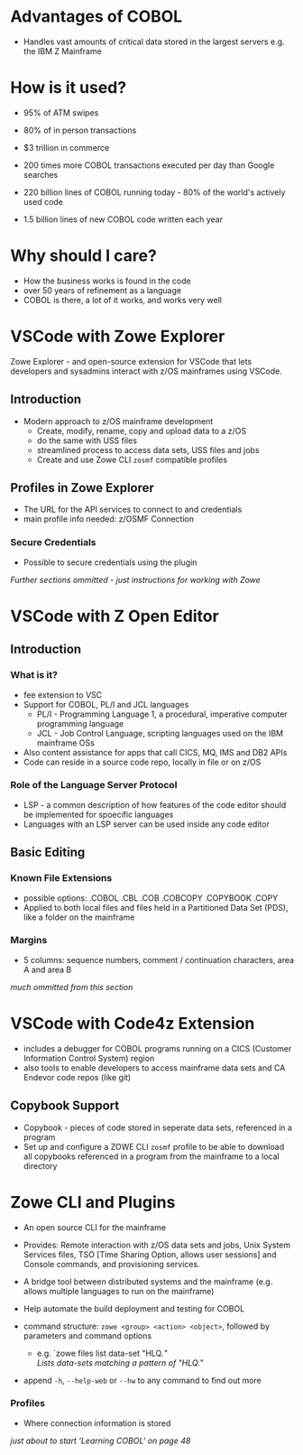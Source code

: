 # Advantages of COBOL
* Handles vast amounts of critical data stored in the largest servers e.g. the IBM Z Mainframe

# How is it used?
* 95% of ATM swipes
* 80% of in person transactions
* $3 trillion in commerce

* 200 times more COBOL transactions executed per day than Google searches
* 220 billion lines of COBOL running today - 80% of the world's actively used code
* 1.5 billion lines of new COBOL code written each year

# Why should I care?
* How the business works is found in the code
* over 50 years of refinement as a language
* COBOL is there, a lot of it works, and works very well


# VSCode with Zowe Explorer
Zowe Explorer - and open-source extension for VSCode that lets developers and sysadmins interact with z/OS mainframes using VSCode.

## Introduction
* Modern approach to z/OS mainframe development
  * Create, modify, rename, copy and upload data to a z/OS
  * do the same with USS files
  * streamlined process to access data sets, USS files and jobs
  * Create and use Zowe CLI `zosmf` compatible profiles

## Profiles in Zowe Explorer
* The URL for the API services to connect to and credentials
* main profile info needed: z/OSMF Connection

### Secure Credentials
* Possible to secure credentials using the plugin

_Further sections ommitted - just instructions for working with Zowe_

# VSCode with Z Open Editor

## Introduction

### What is it?
* fee extension to VSC
* Support for COBOL, PL/I and JCL languages
  * PL/I - Programming Language 1, a procedural, imperative computer programming language
  * JCL - Job Control Language, scripting languages used on the IBM mainframe OSs
* Also content assistance for apps that call CICS, MQ, IMS and DB2 APIs
* Code can reside in a source code repo, locally in file or on z/OS

### Role of the Language Server Protocol
* LSP - a common description of how features of the code editor should be implemented for spoecific languages
* Languages with an LSP server can be used inside any code editor

## Basic Editing

### Known File Extensions
* possible options: .COBOL .CBL .COB .COBCOPY .COPYBOOK .COPY
* Applied to both local files and files held in a Partitioned Data Set (PDS), like a folder on the mainframe

### Margins
* 5 columns: sequence numbers, comment / continuation characters, area A and area B

_much ommitted from this section_


# VSCode with Code4z Extension
* includes a debugger for COBOL programs running on a CICS (Customer Information Control System) region
* also tools to enable developers to access mainframe data sets and CA Endevor code repos (like git)

## Copybook Support
* Copybook - pieces of code stored in seperate data sets, referenced in a program
* Set up and configure a ZOWE CLI `zosmf` profile to be able to download all copybooks referenced in a program from the mainframe to a local directory

# Zowe CLI and Plugins
* An open source CLI for the mainframe
* Provides: Remote interaction with z/OS data sets and jobs, Unix System Services files, TSO [Time Sharing Option, allows user sessions] and Console commands, and provisioning services.
* A bridge tool between distributed systems and the mainframe (e.g. allows multiple languages to run on the mainframe)
* Help automate the build deployment and testing for COBOL

* command structure: `zowe <group> <action> <object>`, followed by parameters and command options
  * e.g. `zowe files list data-set "HLQ.*"  
  Lists data-sets matching a pattern of "HLQ.*"
* append `-h`, `--help-web` or `--hw` to any command to find out more

### Profiles
* Where connection information is stored

_just about to start 'Learning COBOL' on page 48_